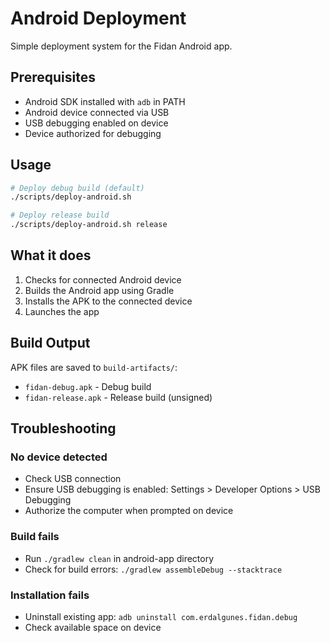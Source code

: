 # Android Deployment

Simple deployment system for the Fidan Android app.

## Prerequisites

- Android SDK installed with `adb` in PATH
- Android device connected via USB
- USB debugging enabled on device
- Device authorized for debugging

## Usage

```bash
# Deploy debug build (default)
./scripts/deploy-android.sh

# Deploy release build
./scripts/deploy-android.sh release
```

## What it does

1. Checks for connected Android device
2. Builds the Android app using Gradle
3. Installs the APK to the connected device
4. Launches the app

## Build Output

APK files are saved to `build-artifacts/`:
- `fidan-debug.apk` - Debug build
- `fidan-release.apk` - Release build (unsigned)

## Troubleshooting

### No device detected
- Check USB connection
- Ensure USB debugging is enabled: Settings > Developer Options > USB Debugging
- Authorize the computer when prompted on device

### Build fails
- Run `./gradlew clean` in android-app directory
- Check for build errors: `./gradlew assembleDebug --stacktrace`

### Installation fails
- Uninstall existing app: `adb uninstall com.erdalgunes.fidan.debug`
- Check available space on device